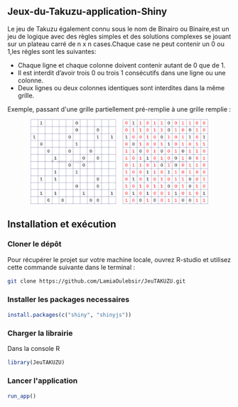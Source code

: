 ## Jeux-du-Takuzu-application-Shiny

Le jeu de Takuzu également connu sous le nom de Binairo ou Binaire,est un jeu de logique avec des règles simples et des solutions complexes se jouant sur un plateau carré de  n x n cases.Chaque case ne peut contenir un 0 ou 1,les régles sont les suivantes:
- Chaque ligne et chaque colonne doivent contenir autant de 0 que de 1.
- Il est interdit d’avoir trois 0 ou trois 1 consécutifs dans une ligne ou une colonne.
- Deux lignes ou deux colonnes identiques sont interdites dans la même grille.

Exemple, passant d'une grille partiellement pré-remplie à une grille remplie :
<div align="center">
  <img src="takuzu.png" width="400">
</div>


## Installation et exécution

### Cloner le dépôt
Pour récupérer le projet sur votre machine locale, ouvrez R-studio et utilisez cette commande suivante dans le terminal :

```sh
git clone https://github.com/LamiaOulebsir/JeuTAKUZU.git
```
### Installer les packages necessaires

```r
install.packages(c("shiny", "shinyjs"))
```

### Charger la librairie
Dans la console R

```r
library(JeuTAKUZU)
```

### Lancer l'application

```r
run_app()
